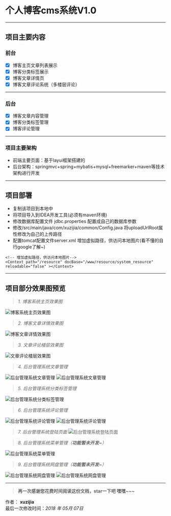 # 个人博客cms系统V1.0

------


## 项目主要内容

### 前台
- [x] 博客主页文章列表展示
- [x] 博客分类标签展示
- [x] 博客文章详情页
- [x] 博客文章评论系统（多楼层评论）

-----

### 后台
- [x] 博客文章内容管理
- [x] 博客分类标签管理
- [x] 博客评论管理

-----

### 项目主要架构
- 前端主要页面：基于layui框架搭建的
- 后台架构：springmvc+spring+mybatis+mysql+freemarker+maven等技术架构进行开发

-----

## 项目部署
- 复制该项目到本地中
- 将项目导入到IDEA开发工具(必须有maven环境)
- 修改数据库配置文件 jdbc.properties 配置成自己的数据库参数
- 修改/src/main/java/com/xuzijia/common/Config.java 将uploadUrlRoot属性修改为自己的上传路径
- 配置tomcat配置文件server.xml 增加虚拟路径，供访问本地图片(看不懂的自行google了解~)

```
<!-- 增加虚拟路径，供访问本地图片-->
<Context path="/resource" docBase="/www/resource/system_resource" reloadable="false" ></Context>
```
-----

## 项目部分效果图预览

> *1. 博客系统主页效果图*

![博客系统主页效果图](https://raw.githubusercontent.com/xuzijia/blog/master/effect/1.png)

> *2. 博客文章详情效果图*

![博客文章详情效果图](https://raw.githubusercontent.com/xuzijia/blog/master/effect/2.png)

> *3. 文章评论楼层效果图*

![文章评论楼层效果图](https://raw.githubusercontent.com/xuzijia/blog/master/effect/4.png)

> *4. 后台管理系统文章管理*

![后台管理系统文章管理](https://raw.githubusercontent.com/xuzijia/blog/master/effect/16.png)
![后台管理系统文章管理](https://raw.githubusercontent.com/xuzijia/blog/master/effect/17.png)

> *5. 后台管理系统分类标签管理*

![后台管理系统分类标签管理](https://raw.githubusercontent.com/xuzijia/blog/master/effect/18.png)

> *6. 后台管理系统评论管理*

![后台管理系统评论管理](https://raw.githubusercontent.com/xuzijia/blog/master/effect/19.png)
![后台管理系统评论管理](https://raw.githubusercontent.com/xuzijia/blog/master/effect/20.png)

> *7. 后台管理系统登陆页面*
![后台管理系统登陆页面](https://raw.githubusercontent.com/xuzijia/blog/master/effect/21.png)

> *8. 后台管理系统菜单管理（**功能暂未开发~**）*

![后台管理系统菜单管理](https://raw.githubusercontent.com/xuzijia/blog/master/effect/11.png)

> *9. 后台管理系统网盘管理（**功能暂未开发~**）*

![后台管理系统网盘管理](https://raw.githubusercontent.com/xuzijia/blog/master/effect/13.png)
![后台管理系统网盘管理](https://raw.githubusercontent.com/xuzijia/blog/master/effect/14.png)

------


> **再一次感谢您花费时间阅读这份文档，star一下吧 嘿嘿~~~**

作者： **xuzijia**    
最后一次修改时间：*2018 年 05月 07日*    


